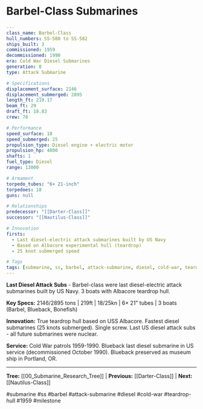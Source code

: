 # Barbel-Class Submarines

```yaml
---
class_name: Barbel-Class
hull_numbers: SS-580 to SS-582
ships_built: 3
commissioned: 1959
decommissioned: 1990
era: Cold War Diesel Submarines
generation: 8
type: Attack Submarine

# Specifications
displacement_surface: 2146
displacement_submerged: 2895
length_ft: 219.17
beam_ft: 29
draft_ft: 18.83
crew: 78

# Performance
speed_surface: 18
speed_submerged: 25
propulsion_type: Diesel engine + electric motor
propulsion_hp: 4800
shafts: 1
fuel_type: Diesel
range: 13000

# Armament
torpedo_tubes: "6× 21-inch"
torpedoes: 18
guns: null

# Relationships
predecessor: "[[Darter-Class]]"
successor: "[[Nautilus-Class]]"

# Innovation
firsts:
  - Last diesel-electric attack submarines built by US Navy
  - Based on Albacore experimental hull (teardrop)
  - 25 knot submerged speed

# Tags
tags: [submarine, ss, barbel, attack-submarine, diesel, cold-war, teardrop-hull, 1959, milestone]
---
```

**Last Diesel Attack Subs** - Barbel-class were last diesel-electric attack submarines built by US Navy. 3 boats with Albacore teardrop hull.

**Key Specs:** 2146/2895 tons | 219ft | 18/25kn | 6× 21" tubes | 3 boats (Barbel, Blueback, Bonefish)

**Innovation:** True teardrop hull based on USS Albacore. Fastest diesel submarines (25 knots submerged). Single screw. Last US diesel attack subs - all future submarines were nuclear.

**Service:** Cold War patrols 1959-1990. Blueback last diesel submarine in US service (decommissioned October 1990). Blueback preserved as museum ship in Portland, OR.

---
**Tree:** [[00_Submarine_Research_Tree]] | **Previous:** [[Darter-Class]] | **Next:** [[Nautilus-Class]]

#submarine #ss #barbel #attack-submarine #diesel #cold-war #teardrop-hull #1959 #milestone
